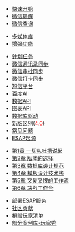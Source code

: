 * [快速开始](quickstart.md)
* [微信提醒](wxtx.md)
* [微信查询](wxcx.md)
<!-- - [特性支持](wxcx2.md)-->
<!-- - [微信会话](wxhh.md)-->
* [多媒体库](mutimedia.md)
* [增强功能](extra.md)
<!-- - [微信权限](acl.md)-->
* [计划任务](task.md)
* [微信通讯录同步](txl.md)
* [微信审批同步](wxsp.md)
* [微信打卡同步](wxdk.md)
* [短信平台](sms.md)
* [百度AI](bdai.md)
* [数据API](sqltpl.md)
* [图表API](echart.md)
* [数据库驱动](feature.md)
* [新版区别(<span style="color:red">4.0</span>)](newver.md)
* [常见问题](qa.md)
* [ESAP起源](his.md)
 - [第1章 一切从吐槽说起](c1.md)
 - [第2章 版本的选择](c2.md)
 - [第3章 数据库设计规范](c3.md)
 - [第4章 模板设计技术栈](c4.md)
 - [第5章 又爱又恨的工作流](c5.md)
 - [第6章 决战工作台](c6.md)
* [部署ESAP服务](dep.md)
* [社区贡献](ref.md)
* [捐赠玩家清单](donate.md)
* [部分案例库-玩家秀](fun.md)

